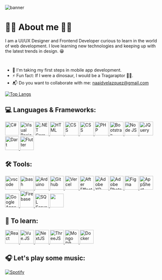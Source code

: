 ![banner](https://user-images.githubusercontent.com/42756212/188967450-5c5ee2a6-6fa4-4bdd-9240-3f0f231b4349.png)

<h1>🙋‍♂️ About me 🙋‍♂️</h1>

I am a UI/UX Designer and Frontend Developer curious to learn in the world of web development. I love learning new technologies and keeping up with the latest trends in design. 😁

<br>

* 👣 I'm taking my first steps in mobile app development.
* ⚡ Fun fact: If I were a dinosaur, I would be a Tragaraptor 🌮🦖.
* 📬 Do you want to collaborate with me: <a href="https://mail.google.com/mail/u/0/#inbox?compose=new">naaidvelazquez@gmail.com</a>

<!--[![GitHub Streak](https://streak-stats.demolab.com/?user=Naaidrv&theme=dark)](https://git.io/streak-stats)-->
[![Top Langs](https://github-readme-stats.vercel.app/api/top-langs/?username=Naaidrv&layout=compact&theme=cobalt)](https://github.com/Naaidrv/github-readme-stats)

<h2>💻 Languages & Frameworks: </h2>
<p align="left">
<a href="https://learn.microsoft.com/en-us/dotnet/csharp/"><img src="https://user-images.githubusercontent.com/42756212/188987712-ed297250-e455-4a5b-a786-867ffdd98bd2.png" alt="C#" width="45" height="45"/></a>
<a href="https://es.wikipedia.org/wiki/Visual_Basic">
<img src=https://user-images.githubusercontent.com/42756212/188988147-9a4fbd60-7850-4f61-a452-a09f12028474.png alt="Visual Basic" width="45" height="45"/></a>
<a href="https://dotnet.microsoft.com/en-us/learn/dotnet/what-is-dotnet">
<img src="https://cdn.jsdelivr.net/gh/devicons/devicon/icons/dotnetcore/dotnetcore-original.svg" alt=".NET Core" width="45" height="45"/>
</a>
<a href="https://developer.mozilla.org/es/docs/Glossary/HTML5">
<img src="https://cdn.jsdelivr.net/gh/devicons/devicon/icons/html5/html5-original.svg" alt="HTML" width="45" height="45"/>
</a>
<a href="https://developer.mozilla.org/es/docs/Web/CSS">
<img src="https://cdn.jsdelivr.net/gh/devicons/devicon/icons/css3/css3-original.svg" alt="CSS" width="45" height="45"/>
</a>
<a href="https://developer.mozilla.org/es/docs/Web/JavaScript">
<img src="https://cdn.jsdelivr.net/gh/devicons/devicon/icons/javascript/javascript-plain.svg" alt="CSS" width="45" height="45"/>
</a>
<a href="https://www.php.net/docs.php">
<img src="https://cdn.jsdelivr.net/gh/devicons/devicon/icons/php/php-original.svg" alt="PHP" width="45" height="45"/>
</a>
<a href="https://getbootstrap.com/">
<img src="https://cdn.jsdelivr.net/gh/devicons/devicon/icons/bootstrap/bootstrap-original.svg" alt="Bootstrap" width="45" height="45"/>
</a>
<a href="https://nodejs.org/es/about/">
<img src="https://cdn.jsdelivr.net/gh/devicons/devicon/icons/nodejs/nodejs-plain-wordmark.svg" alt="Node JS" width="45" height="45"/>
</a>
<a href="https://jquery.com/">
<img src="https://cdn.jsdelivr.net/gh/devicons/devicon/icons/jquery/jquery-plain-wordmark.svg" alt="JQuery" width="45" height="45"/>
</a>
<a href="https://dart.dev/">
<img src="https://cdn.jsdelivr.net/gh/devicons/devicon/icons/dart/dart-original.svg" alt="Dart" width="45" height="45"/>
</a>
<a href="https://flutter.dev/">
<img src="https://cdn.jsdelivr.net/gh/devicons/devicon/icons/flutter/flutter-original.svg" alt="Flutter" width="45" height="45"/>
</a>
</p>

<h2>🛠 Tools: </h2>
<p align="left">
<a href="https://code.visualstudio.com/">
<img src="https://cdn.jsdelivr.net/gh/devicons/devicon/icons/vscode/vscode-original.svg" alt="vscode" width="45" height="45"/>
</a>
<a href="https://es.wikipedia.org/wiki/Bash">
<img src="https://cdn.jsdelivr.net/gh/devicons/devicon/icons/bash/bash-original.svg" alt="bash" width="45" height="45"/>
</a>
<a href="https://www.arduino.cc/">
<img src="https://cdn.jsdelivr.net/gh/devicons/devicon/icons/arduino/arduino-original-wordmark.svg" alt="Arduino" width="45" height="45"/>
</a>
<a href="https://docs.github.com/es">
<img src="https://user-images.githubusercontent.com/42756212/192025686-568b3257-f653-40da-a0f3-1b872fabb551.png" alt="Github" width="45" height="45"/>  
</a>
<a href="https://vercel.com/">
<img src="https://user-images.githubusercontent.com/42756212/193125447-ae3fe391-5088-4ef3-99eb-60d6c6fc4bc9.png" alt="Vercel" width="45" height="45"/>
</a>
<a href="https://www.adobe.com/mx/products/aftereffects.html">
<img src="https://user-images.githubusercontent.com/42756212/188987078-d3398c9a-547b-4cae-aade-d782962c8547.png" alt="After Effects" width="45" height="45"/>
</a>
<a href="https://www.adobe.com/mx/products/xd.html">
<img src="https://user-images.githubusercontent.com/42756212/188986881-499479fc-ab6a-4454-9d51-2b376ddf33d6.png" alt="Adobe XD" width="45" height="45"/>
</a>
<a href="https://www.adobe.com/mx/products/photoshop.html">
<img src="https://user-images.githubusercontent.com/42756212/188986413-16324661-3e7b-4c9d-9c6b-a967870e16e6.png" alt="Adobe Photoshop" width="45" height="45"/>
</a>
<a href="https://www.figma.com/">
<img src="https://cdn.jsdelivr.net/gh/devicons/devicon/icons/figma/figma-original.svg" alt="Figma" width="45" height="45"/>
</a>
<a href="https://about.appsheet.com/home/">
<img src="https://user-images.githubusercontent.com/42756212/191321054-9cb370e2-82e1-4da6-b38c-e04843f417f4.png" alt="AppSheet" width="45" height="45"/>
</a>
<a href="https://developers.google.com/apps-script">
<img src="https://user-images.githubusercontent.com/42756212/191319306-85627975-4a9d-4290-b5c2-06ec60a67770.png" alt="Google Apps Script" width="45" height="45"/>
</a>
<a href="https://firebase.google.com/?hl=es">
<img src="https://user-images.githubusercontent.com/42756212/188992124-4e2ec695-9e07-4ae2-a340-d7a913705256.png" alt="Firebase" width="45" height="55"/>
</a>
<a href="https://www.microsoft.com/es-mx/sql-server/sql-server-2019">
<img src="https://user-images.githubusercontent.com/42756212/188989570-71e26ee1-2f87-43f2-af1f-4f02448b94d4.png" alt="SQL Server" width="45" height="45"/>
</a>
<a href="https://www.mysql.com/">
<img src="https://cdn.jsdelivr.net/gh/devicons/devicon/icons/mysql/mysql-original-wordmark.svg" width="45" height="45"/>
</a>
</p>

<h2>🧐 To learn: </h2>
<p align="left">
<a href="https://es.reactjs.org/">
<img src="https://cdn.jsdelivr.net/gh/devicons/devicon/icons/react/react-original-wordmark.svg" alt="React" width="45" height="45"/>
</a>
<a href="https://vuejs.org/">
<img src="https://cdn.jsdelivr.net/gh/devicons/devicon/icons/vuejs/vuejs-original.svg" alt="Vue.JS" width="45" height="45"/>
</a>
<a href="https://nextjs.org/">
<img src="https://cdn.jsdelivr.net/gh/devicons/devicon/icons/nextjs/nextjs-original-wordmark.svg" alt="NextJS" width="45" height="45"/>
</a>
<a href="https://threejs.org/">
<img src="https://cdn.jsdelivr.net/gh/devicons/devicon/icons/threejs/threejs-original-wordmark.svg" alt="ThreeJS" width="45" height="45"/>
</a>
<a href="https://www.mongodb.com/">
<img src="https://cdn.jsdelivr.net/gh/devicons/devicon/icons/mongodb/mongodb-original-wordmark.svg" alt="Mongo DB" width="45" height="45"/>
</a>
<a href="https://www.docker.com/">
<img src="https://cdn.jsdelivr.net/gh/devicons/devicon/icons/docker/docker-plain-wordmark.svg" alt="Docker" width="45" height="45"/>
</a>
</p>

<h2>🎧 Let's play some music: </h2>

[![Spotify](https://spotify-github-profile.vercel.app/api/view?uid=22ecvxjvqabd4qazwz36ytnfa)](https://open.spotify.com/user/22ecvxjvqabd4qazwz36ytnfa)

<!-- Novatorem theme
[![spotify-github-profile](https://spotify-github-profile.vercel.app/api/view?uid=22ecvxjvqabd4qazwz36ytnfa&cover_image=true&theme=natemoo-re&bar_color=53b14f&bar_color_cover=true)](https://github.com/kittinan/spotify-github-profile)

[![spotify-github-profile](https://spotify-github-profile.vercel.app/api/view?
uid=22ecvxjvqabd4qazwz36ytnfa&redirect=true&theme=natemoo-re&show_offline=false&bar_color=53b14f&bar_color_cover=true)](https://github.com/kittinan/spotify-github-profile)

# Heey! 😄

### Estoy aprendiendo algo nuevo ... 💻

**Naaidrv/Naaidrv** is a ✨ _special_ ✨ repository because its `README.md` (this file) appears on your GitHub profile.

Here are some ideas to get you started:

- 🔭 I’m currently working on ...
- 🌱 I’m currently learning ...
- 👯 I’m looking to collaborate on ...
- 🤔 I’m looking for help with ...
- 💬 Ask me about ...
- 📫 How to reach me: ...
- 😄 Pronouns: ...
- ⚡ Fun fact: ...
-->
